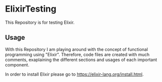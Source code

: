 # ElixirTesting
This Repository is for testing Elixir.

## Usage
With this Repository I am playing around with the concept of functional programming using "Elixir". Therefore, code files are created with much comments, exaplaining the different sections and usages of each important component.

In order to install Elixir please go to https://elixir-lang.org/install.html.